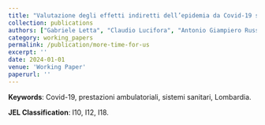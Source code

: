 ```yaml
---
title: "Valutazione degli effetti indiretti dell’epidemia da Covid-19 sul sistema sanitario."
collection: publications
authors: ["Gabriele Letta", "Claudio Lucifora", "Antonio Giampiero Russo", "Daria Vigani"]
category: working_papers
permalink: /publication/more-time-for-us
excerpt: ''
date: 2024-01-01
venue: 'Working Paper'
paperurl: ''
---
```

**Keywords**: Covid-19, prestazioni ambulatoriali, sistemi sanitari, Lombardia.

**JEL Classification**: I10, I12, I18.
